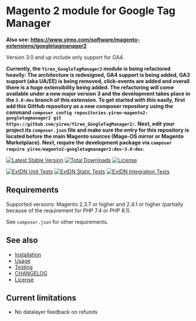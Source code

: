 # Magento 2 module for Google Tag Manager

**Also see: https://www.yireo.com/software/magento-extensions/googletagmanager2**

Version 3.0 and up include only support for GA4.

**Currently, the `Yireo_GoogleTagManager2` module is being refactored heavily: The architecture is redesigned, GA4 support is being added, GA3 support (aka UA/EE) is being removed, click-events are added and overall there is a huge extensibility being added. The refactoring will come available under a new major version 3 and the development takes place in the `3.0-dev` branch of this extension. To get started with this easily, first add this GitHub repository as a new composer repository using the command `composer config repositories.yireo-magento2-googletagmanager2 git https://github.com/yireo/Yireo_GoogleTagManager2/`. Next, edit your project its `composer.json` file and make sure the entry for this repository is located before the main Magento sources (Mage-OS mirror or Magento Marketplace). Next, require the development package via `composer require yireo/magento2-googletagmanager2:dev-3.0-dev`.**

[![Latest Stable Version](https://poser.pugx.org/yireo/magento2-googletagmanager2/v)](//packagist.org/packages/yireo/magento2-googletagmanager2) [![Total Downloads](https://poser.pugx.org/yireo/magento2-googletagmanager2/downloads)](//packagist.org/packages/yireo/magento2-googletagmanager2)  [![License](https://poser.pugx.org/yireo/magento2-googletagmanager2/license)](//packagist.org/packages/yireo/magento2-googletagmanager2)

[![ExtDN Unit Tests](https://github.com/yireo/Yireo_GoogleTagManager2/actions/workflows/extdn-unit-tests.yml/badge.svg)](https://github.com/yireo/Yireo_GoogleTagManager2/actions/workflows/extdn-unit-tests.yml)
[![ExtDN Static Tests](https://github.com/yireo/Yireo_GoogleTagManager2/actions/workflows/extdn-static-tests.yml/badge.svg)](https://github.com/yireo/Yireo_GoogleTagManager2/actions/workflows/extdn-static-tests.yml)
[![ExtDN Integration Tests](https://github.com/yireo/Yireo_GoogleTagManager2/actions/workflows/extdn-integration-tests.yml/badge.svg)](https://github.com/yireo/Yireo_GoogleTagManager2/actions/workflows/extdn-integration-tests.yml)

## Requirements
Supported versions: Magento 2.3.7 or higher and 2.4.1 or higher (partially because of the requirement for PHP 7.4 or PHP 8.1).

See `composer.json` for other requirements.


## See also
- [Installation](INSTALL.md)
- [Usage](USAGE.md)
- [Testing](TESTING.md)
- [CHANGELOG](CHANGELOG.md)
- [License](LICENSE.txt)

## Current limitations
- No datalayer feedback on refunds
